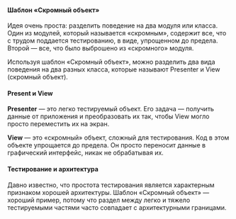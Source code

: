 #### Шаблон «Скромный объект»
Идея очень проста: разделить поведение на два модуля или класса. Один из модулей, который называется «скромным», содержит все, что с трудом поддается тестированию, в виде, упрощенном до предела. Второй — все, что было выброшено из «скромного» модуля.

Используя шаблон «Скромный объект», можно разделить два вида поведения на два разных класса, которые называют Presenter и View (скромный объект).

#### Present и View

**Presenter** — это легко тестируемый объект. Его задача — получить данные от приложения и преобразовать их так, чтобы View могло просто переместить их на экран.

**View** — это «скромный» объект, сложный для тестирования. Код в этом объекте упрощается до предела. Он просто переносит данные в графический интерфейс, никак не обрабатывая их.

#### Тестирование и архитектура
Давно известно, что простота тестирования является характерным признаком хорошей архитектуры. Шаблон «Скромный объект» — хороший пример, потому что раздел между легко и тяжело тестируемыми частями часто совпадает с архитектурными границами.